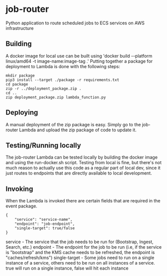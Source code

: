 # job-router

Python application to route scheduled jobs to ECS services on AWS infrastructure

## Building

A docker image for local use can be built using 'docker build --platform linux/amd64 -t image-name:image-tag .'
Putting together a package for deployment to Lambda is done with the following steps:

```
mkdir package
pip3 install --target ./package -r requirements.txt
cd package
zip -r ../deployment_package.zip .
cd ..
zip deployment_package.zip lambda_function.py
```

## Deploying

A manual deployment of the zip package is easy. Simply go to the job-router Lambda and upload the zip package of code to update it.

## Testing/Running locally

The job-router Lambda can be tested locally by building the docker image and using the run-docker.sh script. Testing from local is fine,
but there's not much reason to actually use this code as a regular part of local dev, since it just routes to endpoints that are directly
available to local development.

## Invoking

When the Lambda is invoked there are certain fields that are required in the event package.
```
{
    "service": "service-name",
    "endpoint": "job-endpoint",
    "single-target": true/false
}
```

service - The service that the job needs to be run for (Bootstrap, Ingest, Search, etc.)
endpoint - The endpoint for the job to be run (i.e, if the service is "bootstrap" and the KMS cache needs to be refreshed, the endpoint is "caches/refresh/kms")
single-target - Some jobs need to run on a single instance of a service, others need to be run on all instances of a service. true will run on a single instance,
                false will hit each instance
